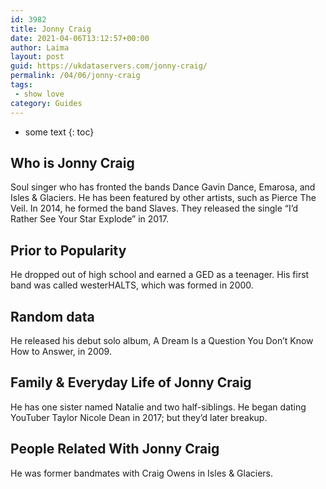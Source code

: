 ```yaml
---
id: 3982
title: Jonny Craig
date: 2021-04-06T13:12:57+00:00
author: Laima
layout: post
guid: https://ukdataservers.com/jonny-craig/
permalink: /04/06/jonny-craig
tags:
 - show love
category: Guides
---
```


* some text
{: toc}


## Who is Jonny Craig
                  
                  
                  
Soul singer who has fronted the bands Dance Gavin Dance, Emarosa, and Isles & Glaciers. He has been featured by other artists, such as Pierce The Veil. In 2014, he formed the band Slaves. They released the single &#8220;I&#8217;d Rather See Your Star Explode&#8221; in 2017. 
                  
              
            
              
            
                
                
                
## Prior to Popularity
                  
                  
                  
He dropped out of high school and earned a GED as a teenager. His first band was called westerHALTS, which was formed in 2000.
                  
              
            
              
            
                
                
                
## Random data
                  
                  
                  
He released his debut solo album, A Dream Is a Question You Don&#8217;t Know How to Answer, in 2009.
                  
              
            
              
            
                
                
                
## Family & Everyday Life of Jonny Craig
                  
                  
                  
He has one sister named Natalie and two half-siblings. He began dating YouTuber Taylor Nicole Dean in 2017; but they&#8217;d later breakup.
                  
              
            
              
            
                
                
                
## People Related With Jonny Craig
                  
                  
                  
He was former bandmates with Craig Owens in Isles & Glaciers.
                  
              
            
              
            
                
              
            
              
              
            
            
              
            
          
          
          